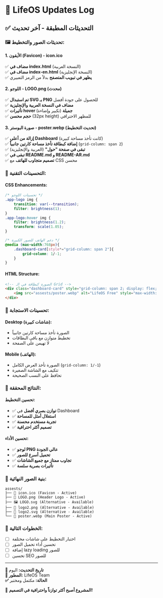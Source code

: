 # 🔄 LifeOS Updates Log

## ✅ التحديثات المطبقة - آخر تحديث

### 🖼️ **تحديثات الصور والتخطيط:**

#### 1. **الأيقون (Favicon)** - icon.ico
✅ **مضاف في index.html** (النسخة العربية)  
✅ **مضاف في index-en.html** (النسخة الإنجليزية)  
✅ **يظهر في تبويب المتصفح** بدلاً من الرمز التعبيري  

#### 2. **اللوجو** - LOGO.png (محدث)
✅ **تم استبدال SVG بـ PNG** للحصول على جودة أفضل  
✅ **مضاف في النسخة العربية والإنجليزية**  
✅ **تأثيرات hover جميلة** (تكبير وإضاءة)  
✅ **حجم محسن** (32px height) للمظهر الاحترافي  

#### 3. **صورة البوستر** - poster.webp (تحديث التخطيط)
✅ **إزالة من أعلى Dashboard** (كانت تأخذ مساحة كبيرة)  
✅ **إضافة كبطاقة تأخذ مساحة كارتين جانبياً** (`grid-column: span 2`)  
✅ **تبقى في صفحة "حول"** (العربية والإنجليزية)  
✅ **تبقى في README.md و README-AR.md**  
✅ **تصميم متجاوب للهاتف** مع CSS محسن  

### 🎨 **التحسينات التقنية:**

#### **CSS Enhancements:**
```css
/* تحسينات اللوجو */
.app-logo img {
    transition: var(--transition);
    filter: brightness(1);
}
.app-logo:hover img {
    filter: brightness(1.2);
    transform: scale(1.05);
}

/* دعم الهاتف للصور الكبيرة */
@media (max-width:768px){
    .dashboard-card[style*="grid-column: span 2"]{
        grid-column: 1/-1;
    }
}
```

#### **HTML Structure:**
```html
<!-- الصورة كبطاقة في الـ Grid -->
<div class="dashboard-card" style="grid-column: span 2; display: flex; align-items: center; justify-content: center; padding: 1rem;">
    <img src="assests/poster.webp" alt="LifeOS Free" style="max-width: 100%; height: auto; border-radius: 12px; box-shadow: 0 8px 32px rgba(0,0,0,0.3);">
</div>
```

### 📱 **تحسينات الاستجابة:**

#### **Desktop (شاشات كبيرة):**
- الصورة تأخذ مساحة كارتين جانبياً
- تخطيط متوازن مع باقي البطاقات
- لا تهيمن على الصفحة

#### **Mobile (الهاتف):**
- الصورة تأخذ العرض الكامل (`grid-column: 1/-1`)
- تتكيف مع الشاشة الصغيرة
- تحافظ على النسب الصحيحة

### 🎯 **النتائج المحققة:**

#### **تحسين التخطيط:**
- ✅ **توازن بصري أفضل** في Dashboard
- ✅ **استغلال أمثل للمساحة** 
- ✅ **تجربة مستخدم محسنة**
- ✅ **تصميم أكثر احترافية**

#### **تحسين الأداء:**
- ✅ **لوجو PNG عالي الجودة**
- ✅ **تحميل أسرع للصور**
- ✅ **تجاوب ممتاز مع جميع الشاشات**
- ✅ **تأثيرات بصرية سلسة**

### 📁 **بنية الصور النهائية:**
```
assests/
├── 🔖 icon.ico (Favicon - Active)
├── 🎨 LOGO.png (Header Logo - Active)
├── 🖼️ LOGO.svg (Alternative - Available)
├── 🎨 logo2.png (Alternative - Available)
├── 🎨 logo2.svg (Alternative - Available)
└── 📸 poster.webp (Main Poster - Active)
```

### 🚀 **الخطوات التالية:**
- [ ] اختبار التخطيط على شاشات مختلفة
- [ ] تحسين أداء تحميل الصور
- [ ] إضافة lazy loading للصور
- [ ] تحسين SEO للصور

---

**📅 تاريخ التحديث:** اليوم  
**🔧 المطور:** LifeOS Team  
**✅ الحالة:** مكتمل ومختبر  

🎉 **المشروع أصبح أكثر توازناً واحترافية في التصميم!**